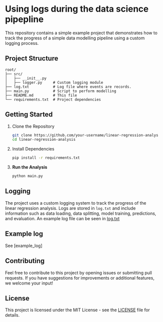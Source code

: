 # Using logs during the data science pipepline

This repository contains a simple example project that demonstrates how to track the progress of a simple data modelling pipeline using a custom logging process.

## Project Structure

```plaintext
root/
├── src/
│   ├── __init__.py
│   ├── logger.py     # Custom logging module
├── log.txt           # Log file where events are records.
├── main.py           # Script to perform modelling
├── README.md         # This file
└── requirements.txt  # Project dependencies
```

## Getting Started

1. Clone the Repository

   ```bash
   git clone https://github.com/your-username/linear-regression-analysis.git
   cd linear-regression-analysis
   ```

2. Install Dependencies

   ```bash
   pip install -r requirements.txt
   ```

3. **Run the Analysis**

   ```bash
   python main.py
   ```

## Logging

The project uses a custom logging system to track the progress of the linear regression analysis.
Logs are stored in `log.txt` and include information such as data loading, data splitting, model training, predictions, and evaluation.
An example log file can be seen in [log.txt](log.txt)

## Example log

See [example_log]

## Contributing

Feel free to contribute to this project by opening issues or submitting pull requests. If you have suggestions for improvements or additional features, we welcome your input!

## License

This project is licensed under the MIT License - see the [LICENSE](LICENSE) file for details.
